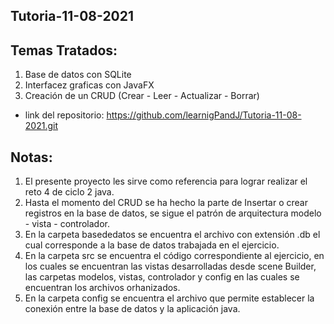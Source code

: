 ## Tutoria-11-08-2021

## Temas Tratados:

1. Base de datos con SQLite
2. Interfacez graficas con JavaFX
3. Creación de un CRUD (Crear - Leer - Actualizar - Borrar)

- link del repositorio: https://github.com/learnigPandJ/Tutoria-11-08-2021.git
  

## Notas:
1. El presente proyecto les sirve como referencia para lograr realizar el reto 4 de ciclo 2 java.
2. Hasta el momento del CRUD se ha hecho la parte de Insertar o crear registros en la base de datos, se sigue el patrón de arquitectura modelo - vista - controlador. 
3. En la carpeta basededatos se encuentra el archivo con extensión .db el cual corresponde a la base de datos trabajada en el ejercicio.
4. En la carpeta src se encuentra el código correspondiente al ejercicio, en los cuales se encuentran las vistas desarrolladas desde scene Builder, las carpetas modelos, vistas, controlador y config en las cuales se encuentran los archivos orhanizados.
5. En la carpeta config se encuentra el archivo que permite establecer la conexión entre la base de datos y la aplicación java.
